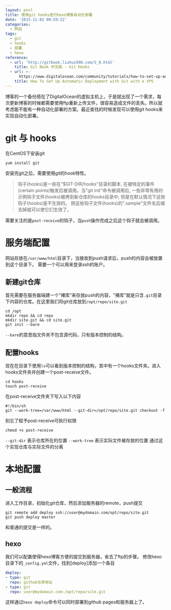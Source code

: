 ```yaml
---
layout: post
title: 使用git hooks进行hexo博客自动化部署
date: '2015-11-02 09:59:22'
categories:
  - 网站
tags:
  - git
  - hooks
  - 部署
  - hexo
reference:
  - url: 'http://gitbook.liuhui998.com/5_8.html'
    title: Git Book 中文版 - Git Hooks
  - url: >-
      https://www.digitalocean.com/community/tutorials/how-to-set-up-automatic-deployment-with-git-with-a-vps
    title: How To Set Up Automatic Deployment with Git with a VPS
---
```


博客的一个备份搭在了DigitalOcean的虚拟主机上，于是就出现了一个需求，每次更新博客的时候都需要使用ftp重新上传文件，很容易造成文件的丢失。所以就考虑能不能有一种自动化部署的方案。最近查找的时候发现可以使用git hooks来实现自动化部署。

# git 与 hooks

在CentOS下安装git

```
yum install git
```

安装完git之后，需要使用git的hook特性。

> 钩子(hooks)是一些在"$GIT-DIR/hooks"目录的脚本, 在被特定的事件(certain points)触发后被调用。当"git init"命令被调用后, 一些非常有用的示例钩子文件(hooks)被拷到新仓库的hooks目录中; 但是在默认情况下这些钩子(hooks)是不生效的。 把这些钩子文件(hooks)的".sample"文件名后缀去掉就可以使它们生效了。

需要关注的是`post-receive`的钩子，当`push`操作完成之后这个钩子就会被调用。

# 服务端配置

网站存放在`/var/www/html`目录下，当接收到push请求后，push的内容会被放置到这个目录下。
需要一个可以用来登录ssh的账户。

## 新建git仓库

首先需要在服务器端建一个“裸库”来存放push的内容，“裸库”就是只含`.git`目录下内容的仓库。在这里我们将git仓库放到`/opt/repo/site.git`

```shell
cd /opt
mkdir repo && cd repo
mkdir site.git && cd site.git
git init --bare
```

`--bare`的意思指文件夹不包含源代码，只有版本控制的结构。

## 配置hooks

现在在目录下使用`ls`可以看到版本控制的结构，其中有一个hooks文件夹。进入hooks文件夹并创建一个post-receive文件。

```shell
cd hooks
touch post-receive
```

在post-receive文件夹下写入以下内容

```shell
#!/bin/sh
git --work-tree=/var/www/html --git-dir=/opt/repo/site.git checkout -f
```

别忘了赋予post-receive可执行权限

```shell
chmod +x post-receive
```

`--git-dir` 表示仓库所在的位置
`--work-tree` 表示实际文件被存放的位置
通过这个实现仓库与实际文件的分离

# 本地配置

## 一般流程

进入工作目录，初始化git仓库，然后添加服务器的remote，push提交

```shell
git remote add deploy ssh://user@mydomain.com/opt/repo/site.git
git push deploy master
```

和普通的提交是一样的。

## hexo

我们可以配置使得hexo博客方便的提交到服务器，省去了ftp的步骤。
修改hexo目录下的`_config.yml`文件，找到[deploy]添加一个条目

```yaml
deploy:
- type: git
  repo: github仓库地址
- type: git
  repo: user@mydomain.com:/opt/repo/site.git
```

这样通过`hexo deploy`命令可以同时部署到github pages和服务器上了。
